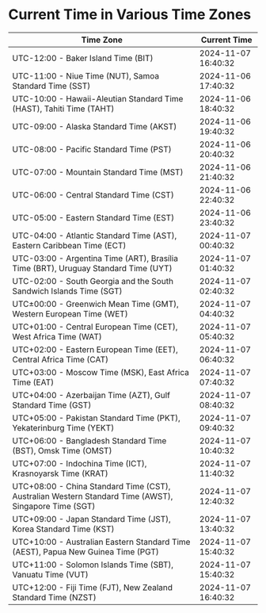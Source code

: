 # Current Time in Various Time Zones

| Time Zone | Current Time |
|-----------|--------------|
| UTC-12:00 - Baker Island Time (BIT) | 2024-11-07 16:40:32 |
| UTC-11:00 - Niue Time (NUT), Samoa Standard Time (SST) | 2024-11-06 17:40:32 |
| UTC-10:00 - Hawaii-Aleutian Standard Time (HAST), Tahiti Time (TAHT) | 2024-11-06 18:40:32 |
| UTC-09:00 - Alaska Standard Time (AKST) | 2024-11-06 19:40:32 |
| UTC-08:00 - Pacific Standard Time (PST) | 2024-11-06 20:40:32 |
| UTC-07:00 - Mountain Standard Time (MST) | 2024-11-06 21:40:32 |
| UTC-06:00 - Central Standard Time (CST) | 2024-11-06 22:40:32 |
| UTC-05:00 - Eastern Standard Time (EST) | 2024-11-06 23:40:32 |
| UTC-04:00 - Atlantic Standard Time (AST), Eastern Caribbean Time (ECT) | 2024-11-07 00:40:32 |
| UTC-03:00 - Argentina Time (ART), Brasília Time (BRT), Uruguay Standard Time (UYT) | 2024-11-07 01:40:32 |
| UTC-02:00 - South Georgia and the South Sandwich Islands Time (SGT) | 2024-11-07 02:40:32 |
| UTC±00:00 - Greenwich Mean Time (GMT), Western European Time (WET) | 2024-11-07 04:40:32 |
| UTC+01:00 - Central European Time (CET), West Africa Time (WAT) | 2024-11-07 05:40:32 |
| UTC+02:00 - Eastern European Time (EET), Central Africa Time (CAT) | 2024-11-07 06:40:32 |
| UTC+03:00 - Moscow Time (MSK), East Africa Time (EAT) | 2024-11-07 07:40:32 |
| UTC+04:00 - Azerbaijan Time (AZT), Gulf Standard Time (GST) | 2024-11-07 08:40:32 |
| UTC+05:00 - Pakistan Standard Time (PKT), Yekaterinburg Time (YEKT) | 2024-11-07 09:40:32 |
| UTC+06:00 - Bangladesh Standard Time (BST), Omsk Time (OMST) | 2024-11-07 10:40:32 |
| UTC+07:00 - Indochina Time (ICT), Krasnoyarsk Time (KRAT) | 2024-11-07 11:40:32 |
| UTC+08:00 - China Standard Time (CST), Australian Western Standard Time (AWST), Singapore Time (SGT) | 2024-11-07 12:40:32 |
| UTC+09:00 - Japan Standard Time (JST), Korea Standard Time (KST) | 2024-11-07 13:40:32 |
| UTC+10:00 - Australian Eastern Standard Time (AEST), Papua New Guinea Time (PGT) | 2024-11-07 15:40:32 |
| UTC+11:00 - Solomon Islands Time (SBT), Vanuatu Time (VUT) | 2024-11-07 15:40:32 |
| UTC+12:00 - Fiji Time (FJT), New Zealand Standard Time (NZST) | 2024-11-07 16:40:32 |
